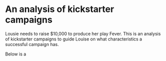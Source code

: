 # An analysis of kickstarter campaigns
Lousie needs to raise $10,000 to produce her play Fever. This is an analysis of kickstarter campaigns to guide Louise on what characteristics a successful campaign has.

Below is a 
